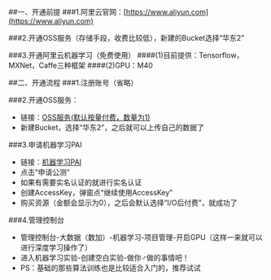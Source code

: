 ##一、开通前提
###1.阿里云官网：[https://www.aliyun.com](https://www.aliyun.com)

###2.开通OSS服务（存储手段，收费比较低），新建的Bucket选择“华东2”

###3.开通阿里云机器学习（免费使用）
####(1)目前提供：Tensorflow，MXNet，Caffe三种框架
####(2)GPU：M40

##二、开通流程
###1.注册账号（省略）

###2.开通OSS服务：
* 链接：[OSS服务(默认按量付费，数量为1)](https://www.aliyun.com/product/oss)
* 新建Bucket，选择“华东2”，之后就可以上传自己的数据了


###3.申请机器学习PAI
* 链接：[机器学习PAI](https://data.aliyun.com/product/learn)
* 点击“申请公测”
* 如果有需要实名认证的就进行实名认证
* 创建AccessKey，弹窗点“继续使用AccessKey”
* 购买资源（金额会显示为0），之后会默认选择“I/O后付费”，就成功了

###4.管理控制台
* 管理控制台-大数据（数加）-机器学习-项目管理-开启GPU（这样一来就可以进行深度学习操作了）
* 进入机器学习实验-创建空白实验-做你♂做的事情吧！
* PS：基础的那些算法训练也是比较适合入门的，推荐试试

